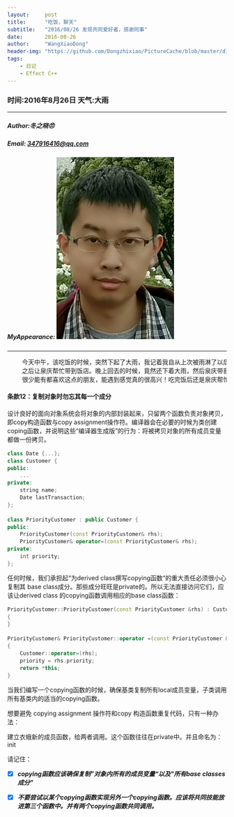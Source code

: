 ```yaml
---
layout:     post
title:      "吃饭，聊天"
subtitle:   "2016/08/26 发现共同爱好者，感谢同事"
date:       2016-08-26
author:     "WangXiaoDong"
header-img: "https://github.com/Dongzhixiao/PictureCache/blob/master/diaryPic/20160826.jpg?raw=true"
tags:
    - 日记
    - Effect C++
---
```


### 时间:2016年8月26日 天气:大雨
-----
#####   Author:冬之晓:angry:
#####   Email: 347916416@qq.com
#####   MyAppearance: ![MyAppearance](https://github.com/Dongzhixiao/PictureCache/raw/master/MyPicture.JPG "我的头像")
----------

<pre>
    今天中午，该吃饭的时候，突然下起了大雨，我记着我自从上次被雨淋了以后。每天都带着伞，但是打开书包才发现，伞没了，晕！
	之后让泉庆帮忙带到饭店。晚上回去的时候，竟然还下着大雨，然后泉庆带我们去吃饭，吃饭的过程和翔宇聊天，发现他也喜欢AGC，
	很少能有都喜欢这点的朋友，能遇到感觉真的很高兴！吃完饭后还是泉庆帮忙给我们送到住的地方，真的是非常感谢泉庆！！
</pre>

#### 条款12：复制对象时勿忘其每一个成分

设计良好的面向对象系统会将对象的内部封装起来，只留两个函数负责对象拷贝，即copy构造函数与copy assignment操作符。编译器会在必要的时候为类创建coping函数，并说明这些“编译器生成版”的行为：将被拷贝对象的所有成员变量都做一份拷贝。


```C++
class Date {...};  
class Customer {  
public:  
    ...  
private:  
    string name;  
    Date lastTransaction;  
};  
  
class PriorityCustomer : public Customer {  
public:  
    PriorityCustomer(const PriorityCustomer& rhs);  
    PriorityCustomer& operator=(const PriorityCustomer& rhs);  
private:  
    int priority;  
};  
```

任何时候，我们承担起“为derived class撰写copying函数“的重大责任必须很小心复制其 base class成分。那些成分旺旺是private的。所以无法直接访问它们，应该让derived class 的copying函数调用相应的base class函数：

```C++
PriorityCustomer::PriorityCustomer(const PriorityCustomer &rhs) : Customer(rhs), priority(rhs.priority)  
{  
}  
  
PriorityCustomer& PriorityCustomer::operator =(const PriorityCustomer &rhs)   
{  
    Customer::operator=(rhs);  
    priority = rhs.priority;  
    return *this;  
}  
```


当我们编写一个copying函数的时候，确保基类复制所有local成员变量，子类调用所有基类内的适当的copying函数。


想要避免 copying assignment 操作符和copy 构造函数重复代码，只有一种办法：

建立衣蛾新的成员函数，给两者调用。这个函数往往在private中。并且命名为：init



请记住：

- [x] ***copying函数应该确保复制”对象内所有的成员变量“以及"所有base classes成分"***

- [x] ***不要尝试以某个copying函数实现另外一个copying函数。应该将共同技能放进第三个函数中。并有两个copying函数共同调用。***
